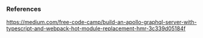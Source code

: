 ### References
https://medium.com/free-code-camp/build-an-apollo-graphql-server-with-typescript-and-webpack-hot-module-replacement-hmr-3c339d05184f